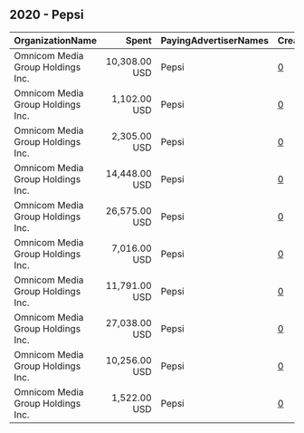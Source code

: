 ## 2020 - Pepsi 
|OrganizationName|Spent|PayingAdvertiserNames|CreativeUrls|Impressions|Genders|AgeBrackets|CountryCodes|BillingAddresses|CandidateBallotInformation|
|:---|---:|:---|:---|---:|:---|:---|:---|:---|:---|
|Omnicom Media Group Holdings Inc.|10,308.00 USD|Pepsi|[0](https://www.snap.com/political-ads/asset/e26c53b268c8a95356c390d43038b783c71ee58dfa7bb02d831559239d4cd85e?mediaType=mp4)|2,067,785||18+|united states|"195 Broadway, 5th Floor,New York,10007,US"||
|Omnicom Media Group Holdings Inc.|1,102.00 USD|Pepsi|[0](https://www.snap.com/political-ads/asset/3612446e1d35ebbdcfb7c1b65c8c9be9610dd3870458d1fb17a70246918d1590?mediaType=mp4)|76,522||18+|united states|"195 Broadway, 5th Floor,New York,10007,US"||
|Omnicom Media Group Holdings Inc.|2,305.00 USD|Pepsi|[0](https://www.snap.com/political-ads/asset/d8e84a0339be1c6f8c74bec821940578befae813de021019ce83d56e50090091?mediaType=mp4)|159,600||18+|united states|"195 Broadway, 5th Floor,New York,10007,US"||
|Omnicom Media Group Holdings Inc.|14,448.00 USD|Pepsi|[0](https://www.snap.com/political-ads/asset/f39a4454ff9f799a07e1cd2d22a4620955207506b62e5d9d50558b63cd6c107e?mediaType=mp4)|1,344,445||18+|united states|"195 Broadway, 5th Floor,New York,10007,US"||
|Omnicom Media Group Holdings Inc.|26,575.00 USD|Pepsi|[0](https://www.snap.com/political-ads/asset/f39a4454ff9f799a07e1cd2d22a4620955207506b62e5d9d50558b63cd6c107e?mediaType=mp4)|11,883,436||18+|united states|"195 Broadway, 5th Floor,New York,10007,US"||
|Omnicom Media Group Holdings Inc.|7,016.00 USD|Pepsi|[0](https://www.snap.com/political-ads/asset/17f88becf7852604c9855226f1098f3a2161669f64a3aee2db46e05b2a00f583?mediaType=mp4)|1,266,182||18+|united states|"195 Broadway, 5th Floor,New York,10007,US"||
|Omnicom Media Group Holdings Inc.|11,791.00 USD|Pepsi|[0](https://www.snap.com/political-ads/asset/f39a4454ff9f799a07e1cd2d22a4620955207506b62e5d9d50558b63cd6c107e?mediaType=mp4)|1,050,599||18+|united states|"195 Broadway, 5th Floor,New York,10007,US"||
|Omnicom Media Group Holdings Inc.|27,038.00 USD|Pepsi|[0](https://www.snap.com/political-ads/asset/f39a4454ff9f799a07e1cd2d22a4620955207506b62e5d9d50558b63cd6c107e?mediaType=mp4)|13,020,951||18+|united states|"195 Broadway, 5th Floor,New York,10007,US"||
|Omnicom Media Group Holdings Inc.|10,256.00 USD|Pepsi|[0](https://www.snap.com/political-ads/asset/4c814b03f51d4bc09b018e9abd9a9e6986de022519c40505dbf7fed675d42fd1?mediaType=mp4)|2,087,210||18+|united states|"195 Broadway, 5th Floor,New York,10007,US"||
|Omnicom Media Group Holdings Inc.|1,522.00 USD|Pepsi|[0](https://www.snap.com/political-ads/asset/ac812349e234287019aa8d1f9ca7b4572f558c68dd655e6d0f9e4040ff3bba49?mediaType=mp4)|104,881||18+|united states|"195 Broadway, 5th Floor,New York,10007,US"||
